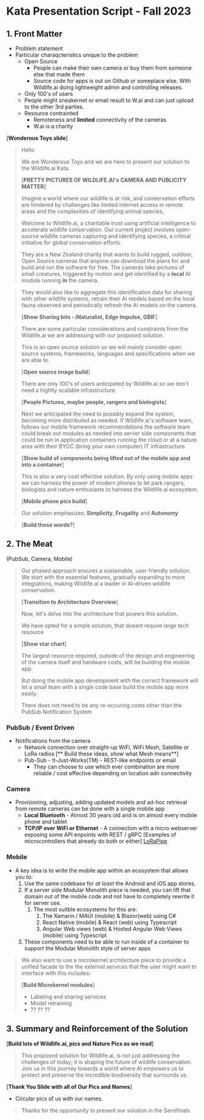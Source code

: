 # Kata Presentation Script - Fall 2023

## 1. Front Matter
- Problem statement
- Particular charaqcteristics unique to the problem
  - Open Source
    - People can make their own camera or buy them from someone else that made them
    - Source code for apps is out on Github or someplace else. With Wildlife.ai doing lightweight admin and controlling releases.
  - Only 100's of users
  - People might sneakernet or email result to W.ai and can just upload to the other 3rd parties.
  - Resource contrainted
    -  Remoteness and **limited** connectivity of the cameras
    -  W.ai is a charity

[**Wonderous Toys slide**]
>
> Hello
>
> We are Wonderous Toys and we are here to present our solution to the Wildlife.ai Kata.
>
> [**PRETTY PICTURES OF WILDLIFE.AI's CAMERA AND PUBLICITY MATTER**]
>
> Imagine a world where our wildlife is at risk, and conservation efforts are hindered by challenges like limited internet access in remote areas and the complexities of identifying animal species,
>
>Welcome to Wildlife.ai, a charitable trust using artificial intelligence to accelerate wildlife conservation. Our current project involves open-source wildlife cameras capturing and identifying species, a critical initiative for global conservation efforts.
>
> They are a New Zealand charity that wants to build rugged, outdoor, Open Source cameras that anyone can download the plans for and build and run the software for free. The cameras take pictures of small creatures, triggered by motion and get identified by a **local** AI module running **in** the camera.
>

> They would also like to aggregate this identification data for sharing with other wildlife systems, retrain their AI models based on the local fauna observed and periodically refresh the AI models on the camera.
>
>[**Show Sharing bits - iNaturalist, Edge Impulse, GBIF**]
>

>
> There are some particular considerations and constraints from the Wildlife.ai we are addressing with our proposed solution.
>
> This is an open source solution so we will mainly consider open source systems, frameworks, languages and specifications when we are able to.
>
> [**Open source image build**]
>
> There are only 100's of users anticipated by Wildlife.ai so we don't need a hightly scalable infrastructure.
>
> [**People Pictures, maybe people, rangers and biologists**]
>
> Next we anticipated the need to possibly expand the system, becoming more distributed as needed.
>If Wildlife.ai's software team, follows our mobile framework recommendations the software team could break out modules as needed into server side components that could be run in application containers running the cloud or at a nature area with their BYOC (bring your own computer) IT infrastructure.
>
>[**Show build of components being lifted out of the mobile app and into a container**]
>
> This is also a very cost effective solution. By only using mobile apps we can harness the power of modern phones to let park rangers, biologists and nature enthusiasts to harness the Wildlife.ai ecosystem.
>
> [**Mobile phone pics build**]
>
>Our solution emphasizes: **Simplicity**, **Frugality** and **Autonomy**

>[**Build these words?**]

## 2. The Meat
(PubSub, Camera, Mobile)
>Our phased approach ensures a sustainable, user-friendly solution. We start with the essential features, gradually expanding to more integrations, making Wildlife.ai a leader in AI-driven wildlife conservation.
>
>[**Transition to Architecture Overview**]
>
>Now, let's delve into the architecture that powers this solution.
>
> We have opted for a simple solution, that doesnt require large tech resource
>
> [**Show star chart**]
>
> The largest resource required, outside of the design and engineering of the camera itself and hardware costs, will be building the mobile app.
>
> But doing the mobile app development with the correct framework will let a small team with a single code base build the mobile app more easily.
>
> There does not need to be any re-occuring costs other than the PubSub Notification System

### PubSub / Event Driven
- Notifications from the camera
  - Network connection over straight-up WiFi, WiFi Mesh, Satellite or LoRa radios
  [** Build these ideas, *show* what Mesh means**]
  - Pub-Sub - It-Just-Works(TM) - REST-like endpoints or email
    - They can choose to use which ever combination are more reliable / cost effective depending on location adn connectivity

### Camera
- Provisioning, adjusting, adding updated models and ad-hoc retrieval from remote cameras can be done with a single mobile app
  - **Local Bluetooth** - Almost 30 years old and is on almost every mobile phone and tablet
  - **TCP/IP over WiFi or Ethernet** - A connection with a micro webserver exposing some API enpoints with REST / gRPC [Examples of microcontrollers that already do both or either]  [LoRaPipe](https://github.com/jgoerzen/lorapipe/blob/master/doc/lorapipe.1.md)

### Mobile
- A key idea is to write the mobile app within an ecosystem that allows you to:
  1. Use the same codebase for *at least* the Android and iOS app stores.
  2. If a server side Modular Monolith piece is needed, you can lift that domain out of the mobile code and not have to completely rewrite it for server use.
     1. The most suitble ecosystems for this are:
        1.  The Xamarin / MAUI (mobile) & Blazor(web) using C#
        2.  React Native (mobile) & React (web) using Typescript
        3.  Angular Web views (web) & Hosted Angular Web Views (mobile) using Typescript
    1.  These components need to be able to run inside of a container to support the Modular Monolith style of server apps

>We also want to use a microkernel architecture piece to provide a unified facade to the the external services that the user might want to interface with this includes:
>
> [**Build Microkernel modules**]
>
>- Labeling and sharing services
>- Model retraining
>- ?? ?? ??

## 3. Summary and Reinforcement of the Solution
[**Build lots of Wildlife.ai, pics and Nature Pics as we read**]
>
>This proposed solution for Wildlife.ai, is not just addressing the challenges of today; it is shaping the future of wildlife conservation. Join us in this journey towards a world where AI empowers us to protect and preserve the incredible biodiversity that surrounds us.

[**Thank You Slide with all of Our Pics and Names**]

- Circular pics of us with our names.
> Thanks for the opportunity to present our solution in the Semifinals